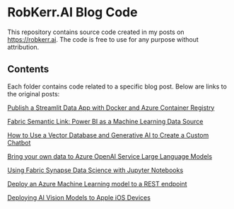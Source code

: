 # RobKerr.AI Blog Code
This repository contains source code created in my posts on https://robkerr.ai. The code is free to use for any purpose without attribution.
## Contents

Each folder contains code related to a specific blog post. Below are links to the original posts:

[Publish a Streamlit Data App with Docker and Azure Container Registry](https://robkerr.ai/publish-streamlit-app-docker-azure-container/)

[Fabric Semantic Link: Power BI as a Machine Learning Data Source](https://robkerr.ai/fabric-semantic-link-power-bi-as-a-machine-learning-data-source/)

[How to Use a Vector Database and Generative AI to Create a Custom Chatbot](https://robkerr.ai/generative-ai-chatbot-grounding-data-vector-text/)

[Bring your own data to Azure OpenAI Service Large Language Models](https://robkerr.ai/azure-openai-bring-your-own-data/)

[Using Fabric Synapse Data Science with Jupyter Notebooks](https://robkerr.ai/using-fabric-data-science-with-jupyter-notebooks/)

[Deploy an Azure Machine Learning model to a REST endpoint](https://robkerr.ai/deploy-azure-machine-learning-model-to-rest/)

[Deploying AI Vision Models to Apple iOS Devices](https://robkerr.ai/export-ai-vision-models-to-ios/)
